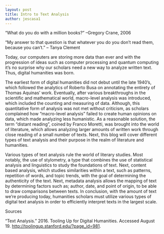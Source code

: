 ```yaml
---
layout: post
title: Intro to Text Analysis
author: jescasa1
---
```


“What do you do with a million books?” –Gregory Crane, 2006

“My answer to that question is that whatever you do you don’t read them, because you can’t.” – Tanya Clement 

Today, our computers are storing more data than ever and with the progression of ideas such as computer processing and quantum computing it’s no surprise why our scholars need a new way to analyze written text. Thus, digital humanities was born.

The earliest form of digital humanities did not debut until the late 1940’s, which followed the analytics of Roberto Busa on annotating the entirety of Thomas Aquinas’ work. Eventually, after various breakthroughs in the scientific and mathematical world, macro-level analysis was introduced, which included the counting and measuring of data. Although, this quantitative form of analysis was not met without criticism, as scholars complained how “macro-level analysis” failed to create human opinions on data, which made analyzing less humanistic. As a reasonable solution, the term “distant reading”, coined by Franco Moretti, was brought into the world of literature, which allows analyzing larger amounts of written work through close reading of a small number of texts. Next, this blog will cover different types of text analysis and their purpose in the realm of literature and humanities.

Various types of text analysis rule the world of literary studies. Most notably, the use of stylometry, a type that combines the use of statistical analysis and linguistics to study the foundations of text. Next, content based analysis, which studies similarities within a text, such as patterns, repetition of words, and topic trends, with the goal of determining the authenticity of the text. Next, metadata analysis allows the mapping of text by determining factors such as; author, date, and point of origin, to be able to draw comparisons between texts. In conclusion, with the amount of text we’re producing today, humanities scholars must utilize various types of digital text analysis in order to efficiently interpret texts in the largest scale.

Sources 

“Text Analysis.” 2016. Tooling Up for Digital Humanities. Accessed August 19. http://toolingup.stanford.edu/?page_id=981.
